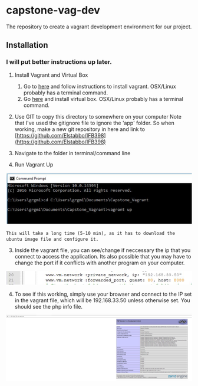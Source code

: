 # capstone-vag-dev
The repository to create a vagrant development environment for our project.

## Installation

### I will put better instructions up later.

1. Install Vagrant and Virtual Box
    1. Go to [here](https://www.vagrantup.com/docs/installation/) and follow instructions to install vagrant. 
	OSX/Linux probably has a terminal command.
	2. Go [here](https://www.virtualbox.org/) and install virtual box. OSX/Linux probably has a terminal command.

2. Use GIT to copy this directory to somewhere on your computer
    Note that I've used the gitignore file to ignore the 'app' folder. So when working, make a new git repository in here and link to 
    [https://github.com/Elstabbo/IFB398](https://github.com/Elstabbo/IFB398)
3. Navigate to the folder in terminal/command line
4. Run Vagrant Up

![Alt text](docs/img1.JPG?raw=true "Vagrant Up")

    This will take a long time (5-10 min), as it has to download the ubuntu image file and configure it.

3. Inside the vagrant file, you can see/change if neccessary the ip that you connect to access the application. Its also
possible that you may have to change the port if it conflicts with another program on your computer.

![Alt text](docs/img2.JPG?raw=true "Vagrant File")

4. To see if this working, simply use your browser and connect to the IP set in the vagrant file, which will be 192.168.33.50 unless
otherwise set. You should see the php info file.

![Alt text](docs/img3.JPG?raw=true "Test")